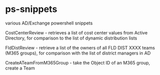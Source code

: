 # ps-snippets
various AD/Exchange powershell snippets

CostCenterReview - retrieves a list of cost center values from Active Directory, for comparison to the list of dynamic distribution lists

FldDistReview - retrieve a list of the owners of all FLD DIST XXXX teams (M365 groups), for comparison with the list of district managers in AD

CreateATeamFromM365Group - take the Object ID of an M365 group, create a Team

